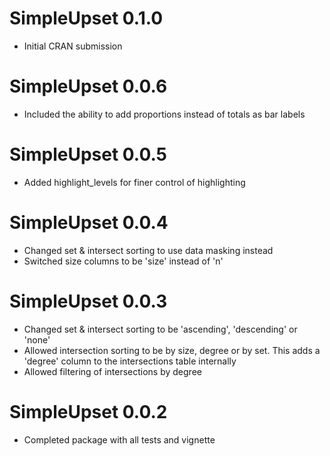 # SimpleUpset 0.1.0

* Initial CRAN submission

# SimpleUpset 0.0.6

* Included the ability to add proportions instead of totals as bar labels

# SimpleUpset 0.0.5

* Added highlight_levels for finer control of highlighting

# SimpleUpset 0.0.4

* Changed set & intersect sorting to use data masking instead
* Switched size columns to be 'size' instead of 'n'

# SimpleUpset 0.0.3

* Changed set & intersect sorting to be 'ascending', 'descending' or 'none'
* Allowed intersection sorting to be by size, degree or by set. This adds a 'degree' column to the intersections table internally
* Allowed filtering of intersections by degree


# SimpleUpset 0.0.2

* Completed package with all tests and vignette

